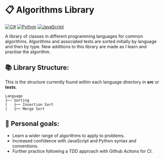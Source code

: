 # 📋 Algorithms Library

[![C#](https://img.shields.io/badge/C%23-WPF-purple?logo=csharp)](https://learn.microsoft.com/dotnet/csharp/)
[![Python](https://img.shields.io/badge/Python-3.12-blue?logo=python)](https://www.python.org/)
[![JavaScript](https://img.shields.io/badge/JavaScript-ES6-yellow?logo=javascript)](https://developer.mozilla.org/en-US/docs/Web/JavaScript)

A library of classes in different programming languages for common algorithms. Algorithms and associated tests are sorted initially by language and then by type. New additions to this library are made as I learn and practise the algorithm.

## 📚 Library Structure:

This is the structure currently found within each language directory in **src** or **tests**.

```
Language
├── Sorting
|   ├── Insertion Sort
|   ├── Merge Sort

```

## 🎯 Personal goals:

- Learn a wider range of algorithms to apply to problems.
- Increased confidence with JavaScript and Python syntax and conventions.
- Further practice following a TDD approach with Github Actions for CI.
